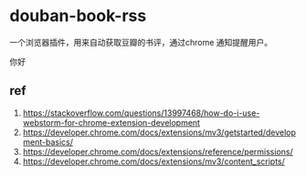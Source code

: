 # douban-book-rss
一个浏览器插件，用来自动获取豆瓣的书评，通过chrome 通知提醒用户。

你好


## ref
1. https://stackoverflow.com/questions/13997468/how-do-i-use-webstorm-for-chrome-extension-development
2. https://developer.chrome.com/docs/extensions/mv3/getstarted/development-basics/
3. https://developer.chrome.com/docs/extensions/reference/permissions/
4. https://developer.chrome.com/docs/extensions/mv3/content_scripts/